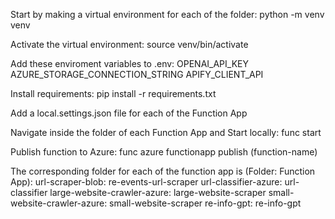 Start by making a virtual environment for each of the folder:
python -m venv venv

Activate the virtual environment:
source venv/bin/activate

Add these enviroment variables to .env:
OPENAI_API_KEY
AZURE_STORAGE_CONNECTION_STRING
APIFY_CLIENT_API

Install requirements:
pip install -r requirements.txt

Add a local.settings.json file for each of the Function App

Navigate inside the folder of each Function App and Start locally:
func start

Publish function to Azure:
func azure functionapp publish (function-name)

The corresponding folder for each of the function app is (Folder: Function App):
url-scraper-blob: re-events-url-scraper
url-classifier-azure: url-classifier
large-website-crawler-azure: large-website-scraper
small-website-crawler-azure: small-website-scraper
re-info-gpt: re-info-gpt